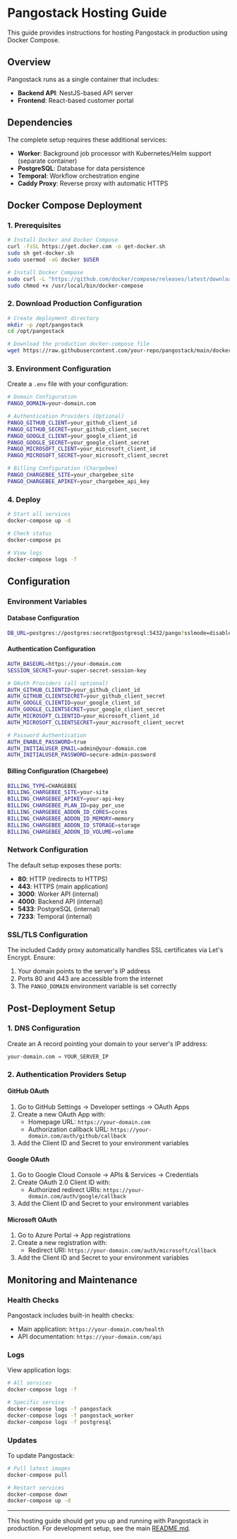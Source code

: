 # Pangostack Hosting Guide

This guide provides instructions for hosting Pangostack in production using Docker Compose.

## Overview

Pangostack runs as a single container that includes:

- **Backend API**: NestJS-based API server
- **Frontend**: React-based customer portal

## Dependencies

The complete setup requires these additional services:

- **Worker**: Background job processor with Kubernetes/Helm support (separate container)
- **PostgreSQL**: Database for data persistence
- **Temporal**: Workflow orchestration engine
- **Caddy Proxy**: Reverse proxy with automatic HTTPS

## Docker Compose Deployment

### 1. Prerequisites

```bash
# Install Docker and Docker Compose
curl -fsSL https://get.docker.com -o get-docker.sh
sudo sh get-docker.sh
sudo usermod -aG docker $USER

# Install Docker Compose
sudo curl -L "https://github.com/docker/compose/releases/latest/download/docker-compose-$(uname -s)-$(uname -m)" -o /usr/local/bin/docker-compose
sudo chmod +x /usr/local/bin/docker-compose
```

### 2. Download Production Configuration

```bash
# Create deployment directory
mkdir -p /opt/pangostack
cd /opt/pangostack

# Download the production docker-compose file
wget https://raw.githubusercontent.com/your-repo/pangostack/main/docker/pango/docker-compose.yml
```

### 3. Environment Configuration

Create a `.env` file with your configuration:

```bash
# Domain Configuration
PANGO_DOMAIN=your-domain.com

# Authentication Providers (Optional)
PANGO_GITHUB_CLIENT=your_github_client_id
PANGO_GITHUB_SECRET=your_github_client_secret
PANGO_GOOGLE_CLIENT=your_google_client_id
PANGO_GOOGLE_SECRET=your_google_client_secret
PANGO_MICROSOFT_CLIENT=your_microsoft_client_id
PANGO_MICROSOFT_SECRET=your_microsoft_client_secret

# Billing Configuration (Chargebee)
PANGO_CHARGEBEE_SITE=your_chargebee_site
PANGO_CHARGEBEE_APIKEY=your_chargebee_api_key
```

### 4. Deploy

```bash
# Start all services
docker-compose up -d

# Check status
docker-compose ps

# View logs
docker-compose logs -f
```

## Configuration

### Environment Variables

#### Database Configuration

```bash
DB_URL=postgres://postgres:secret@postgresql:5432/pango?sslmode=disable
```

#### Authentication Configuration

```bash
AUTH_BASEURL=https://your-domain.com
SESSION_SECRET=your-super-secret-session-key

# OAuth Providers (all optional)
AUTH_GITHUB_CLIENTID=your_github_client_id
AUTH_GITHUB_CLIENTSECRET=your_github_client_secret
AUTH_GOOGLE_CLIENTID=your_google_client_id
AUTH_GOOGLE_CLIENTSECRET=your_google_client_secret
AUTH_MICROSOFT_CLIENTID=your_microsoft_client_id
AUTH_MICROSOFT_CLIENTSECRET=your_microsoft_client_secret

# Password Authentication
AUTH_ENABLE_PASSWORD=true
AUTH_INITIALUSER_EMAIL=admin@your-domain.com
AUTH_INITIALUSER_PASSWORD=secure-admin-password
```

#### Billing Configuration (Chargebee)

```bash
BILLING_TYPE=CHARGEBEE
BILLING_CHARGEBEE_SITE=your-site
BILLING_CHARGEBEE_APIKEY=your-api-key
BILLING_CHARGEBEE_PLAN_ID=pay_per_use
BILLING_CHARGEBEE_ADDON_ID_CORES=cores
BILLING_CHARGEBEE_ADDON_ID_MEMORY=memory
BILLING_CHARGEBEE_ADDON_ID_STORAGE=storage
BILLING_CHARGEBEE_ADDON_ID_VOLUME=volume
```

### Network Configuration

The default setup exposes these ports:

- **80**: HTTP (redirects to HTTPS)
- **443**: HTTPS (main application)
- **3000**: Worker API (internal)
- **4000**: Backend API (internal)
- **5433**: PostgreSQL (internal)
- **7233**: Temporal (internal)

### SSL/TLS Configuration

The included Caddy proxy automatically handles SSL certificates via Let's Encrypt. Ensure:

1. Your domain points to the server's IP address
2. Ports 80 and 443 are accessible from the internet
3. The `PANGO_DOMAIN` environment variable is set correctly

## Post-Deployment Setup

### 1. DNS Configuration

Create an A record pointing your domain to your server's IP address:

```
your-domain.com → YOUR_SERVER_IP
```

### 2. Authentication Providers Setup

#### GitHub OAuth

1. Go to GitHub Settings → Developer settings → OAuth Apps
2. Create a new OAuth App with:
   - Homepage URL: `https://your-domain.com`
   - Authorization callback URL: `https://your-domain.com/auth/github/callback`
3. Add the Client ID and Secret to your environment variables

#### Google OAuth

1. Go to Google Cloud Console → APIs & Services → Credentials
2. Create OAuth 2.0 Client ID with:
   - Authorized redirect URIs: `https://your-domain.com/auth/google/callback`
3. Add the Client ID and Secret to your environment variables

#### Microsoft OAuth

1. Go to Azure Portal → App registrations
2. Create a new registration with:
   - Redirect URI: `https://your-domain.com/auth/microsoft/callback`
3. Add the Client ID and Secret to your environment variables

## Monitoring and Maintenance

### Health Checks

Pangostack includes built-in health checks:

- Main application: `https://your-domain.com/health`
- API documentation: `https://your-domain.com/api`

### Logs

View application logs:

```bash
# All services
docker-compose logs -f

# Specific service
docker-compose logs -f pangostack
docker-compose logs -f pangostack_worker
docker-compose logs -f postgresql
```

### Updates

To update Pangostack:

```bash
# Pull latest images
docker-compose pull

# Restart services
docker-compose down
docker-compose up -d
```

---

This hosting guide should get you up and running with Pangostack in production. For development setup, see the main [README.md](../README.md).

